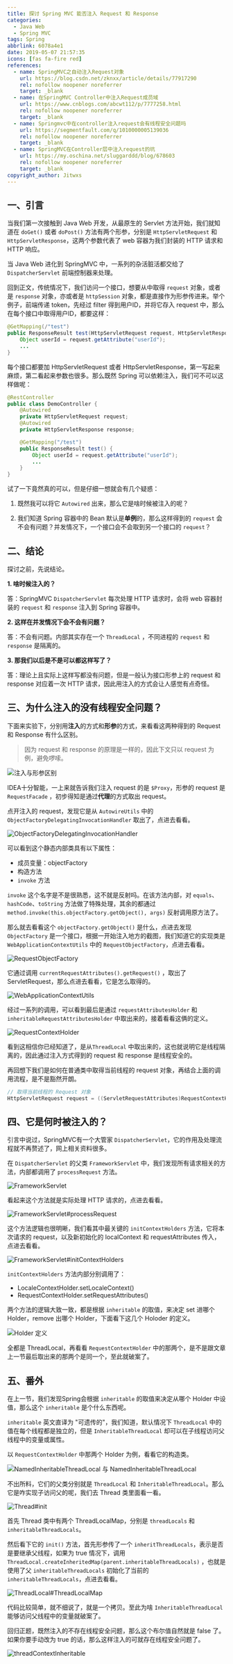 ```yaml
---
title: 探讨 Spring MVC 能否注入 Request 和 Response
categories:
  - Java Web
  - Spring MVC
tags: Spring
abbrlink: 6078a4e1
date: 2019-05-07 21:57:35
icons: [fas fa-fire red]
references:
  - name: SpringMVC之自动注入Request对象
    url: https://blog.csdn.net/zknxx/article/details/77917290
    rel: nofollow noopener noreferrer
    target: _blank
  - name: 在SpringMVC Controller中注入Request成员域
    url: https://www.cnblogs.com/abcwt112/p/7777258.html
    rel: nofollow noopener noreferrer
    target: _blank
  - name: Springmvc中在controller注入request会有线程安全问题吗
    url: https://segmentfault.com/q/1010000005139036
    rel: nofollow noopener noreferrer
    target: _blank
  - name: SpringMVC在Controller层中注入request的坑
    url: https://my.oschina.net/sluggarddd/blog/678603
    rel: nofollow noopener noreferrer
    target: _blank
copyright_author: Jitwxs
---
```


## 一、引言

当我们第一次接触到 Java Web 开发，从最原生的 Servlet 方法开始，我们就知道在 `doGet()` 或者 `doPost()` 方法有两个形参，分别是 `HttpServletRequest` 和 `HttpServletResponse`，这两个参数代表了 web 容器为我们封装的 HTTP 请求和 HTTP 响应。

当 Java Web 进化到 SpringMVC 中，一系列的杂活脏活都交给了 `DispatcherServlet` 前端控制器来处理。

回到正文，传统情况下，我们访问一个接口，想要从中取得 `request` 对象，或者是 `response` 对象，亦或者是 `httpSession` 对象，都是直接作为形参传进来。举个例子，前端传递 token，先经过 filter 得到用户ID，并将它存入 request 中，那么在每个接口中取得用户ID，都要这样：

```java
@GetMapping(/"test")
public ResponseResult test(HttpServletRequest request, HttpServletResponse response) {
    Object userId = request.getAttribute("userId");
    ...
}
```

每个接口都要加 HttpServletRequest 或者 HttpServletResponse，第一写起来麻烦，第二看起来参数也很多。那么既然 Spring 可以依赖注入，我们可不可以这样做呢：

```java
@RestController
public class DemoController {
    @Autowired
    private HttpServletRequest request;
    @Autowired
    private HttpServletResponse response;

    @GetMapping("/test")
    public ResponseResult test() {
        Object userId = request.getAttribute("userId");
        ...
    }
}
```

试了一下竟然真的可以，但是仔细一想就会有几个疑惑：

1. 既然我可以将它 `Autowired` 出来，那么它是啥时候被注入的呢？

2. 我们知道 Spring 容器中的 Bean 默认是**单例**的，那么这样得到的 `request` 会不会有问题？并发情况下，一个接口会不会取到另一个接口的 `request`？

## 二、结论

探讨之前，先说结论。

**1. 啥时候注入的？**

答：SpringMVC `DispatcherServlet` 每次处理 HTTP 请求时，会将 web 容器封装的 `request` 和 `response` 注入到 Spring 容器中。

**2. 这样在并发情况下会不会有问题？**

答：不会有问题。内部其实存在一个 `ThreadLocal` ，不同进程的 `request` 和 `response` 是隔离的。

**3. 那我们以后是不是可以都这样写了？**

答：理论上且实际上这样写都没有问题，但是一般认为接口形参上的 request 和 response 对应着一次 HTTP 请求，因此用注入的方式会让人感觉有点奇怪。

## 三、为什么注入的没有线程安全问题？

下面来实验下，分别用**注入**的方式和**形参**的方式，来看看这两种得到的 Request 和 Response 有什么区别。

> 因为 request 和 response 的原理是一样的，因此下文只以 request 为例，避免啰嗦。

![注入与形参区别](https://cdn.jsdelivr.net/gh/jitwxs/cdn/blog/posts/201905072146306.png)

IDEA十分智能，一上来就告诉我们注入 request 的是 `$Proxy`，形参的 request 是 `RequestFacade` ，初步得知是通过**代理**的方式取出 request。

点开注入的 request，发现它是从 `AutowireUtils` 中的 `ObjectFactoryDelegatingInvocationHandler` 取出了，点进去看看。

![ObjectFactoryDelegatingInvocationHandler](https://cdn.jsdelivr.net/gh/jitwxs/cdn/blog/posts/20190507214813216.png)

可以看到这个静态内部类具有以下属性：

- 成员变量：objectFactory
- 构造方法
- `invoke` 方法

`invoke` 这个名字是不是很熟悉，这不就是反射吗。在该方法内部，对 `equals`、`hashCode`、`toString` 方法做了特殊处理，其余的都通过 `method.invoke(this.objectFactory.getObject(), args)` 反射调用原方法了。

那么就去看看这个 `objectFactory.getObject()` 是什么，点进去发现 `ObjectFactory` 是一个接口，根据一开始注入地方的截图，我们知道它的实现类是 `WebApplicationContextUtils` 中的 `RequestObjectFactory`，点进去看看。

![RequestObjectFactory](https://cdn.jsdelivr.net/gh/jitwxs/cdn/blog/posts/20190912001318208.png)

它通过调用 `currentRequestAttributes().getRequest()` ，取出了 ServletRequest，那么点进去看看，它是怎么取得的。

![WebApplicationContextUtils](https://cdn.jsdelivr.net/gh/jitwxs/cdn/blog/posts/20190507214950544.png)

经过一系列的调用，可以看到最后是通过 `requestAttributesHolder` 和 `inheritableRequestAttributesHolder` 中取出来的，接着看看这俩的定义。

![RequestContextHolder](https://cdn.jsdelivr.net/gh/jitwxs/cdn/blog/posts/20190507215041626.png)

看到这相信你已经知道了，是从`ThreadLocal` 中取出来的，这也就说明它是线程隔离的，因此通过注入方式得到的 request 和 response 是线程安全的。

再回想下我们是如何在普通类中取得当前线程的 request 对象，再结合上面的调用流程，是不是豁然开朗。

```java
// 取得当前线程的 Request 对象
HttpServletRequest request = ((ServletRequestAttributes)RequestContextHolder.getRequestAttributes()).getRequest();
```

## 四、它是何时被注入的？

引言中说过，SpringMVC有一个大管家 `DispatcherServlet`，它的作用及处理流程就不再赘述了，网上相关资料很多。

在 `DispatcherServlet` 的父类 `FrameworkServlet` 中，我们发现所有请求相关的方法，内部都调用了 `processRequest` 方法。

![FrameworkServlet](https://cdn.jsdelivr.net/gh/jitwxs/cdn/blog/posts/20190507215117497.png)

看起来这个方法就是实际处理 HTTP 请求的，点进去看看。

![FrameworkServlet#processRequest](https://cdn.jsdelivr.net/gh/jitwxs/cdn/blog/posts/20190507215152502.png)

这个方法逻辑也很明晰，我们看其中最关键的 `initContextHolders` 方法，它将本次请求的 request，以及新初始化的 localContext 和 requestAttributes 传入，点进去看看。

![FrameworkServlet#initContextHolders](https://cdn.jsdelivr.net/gh/jitwxs/cdn/blog/posts/201905072152303.png)

`initContextHolders` 方法内部分别调用了：

-  LocaleContextHolder.setLocaleContext()
-  RequestContextHolder.setRequestAttributes()

两个方法的逻辑大致一致，都是根据 `inheritable` 的取值，来决定 set 进哪个 Holder，remove 出哪个 Holder，下面看下这几个 Holoder 的定义。

![Holder 定义](https://cdn.jsdelivr.net/gh/jitwxs/cdn/blog/posts/2019050721530387.png)

全都是 ThreadLocal，再看看 `RequestContextHolder` 中的那两个，是不是跟文章上一节最后取出来的那两个是同一个，至此就破案了。

## 五、番外

在上一节，我们发现Spring会根据 `inheritable` 的取值来决定从哪个 Holder 中设值，那么这个 `inheritable` 是个什么东西呢。

`inheritable` 英文直译为 "可遗传的"，我们知道，默认情况下 `ThreadLocal` 中的值在每个线程都是独立的，但是 `InheritableThreadLocal` 却可以在子线程访问父线程中的变量或属性。

以 `RequestContextHolder` 中那两个 Holder 为例，看看它的构造类。

![NamedInheritableThreadLocal 与 NamedInheritableThreadLocal](https://cdn.jsdelivr.net/gh/jitwxs/cdn/blog/posts/20190507215344783.png)

不出所料，它们的父类分别就是 `ThreadLocal` 和 `InheritableThreadLocal`。那么它是咋实现子访问父的呢，我们去 Thread 类里面看一看。

![Thread#init](https://cdn.jsdelivr.net/gh/jitwxs/cdn/blog/posts/20190507215420670.png)

首先 Thread 类中有两个 ThreadLocalMap，分别是 `threadLocals` 和 `inheritableThreadLocals`。

然后看下它的 `init()` 方法，首先形参传了一个 `inheritThreadLocals`，表示是否是要继承父线程，如果为 true 情况下，调用 `ThreadLocal.createInheritedMap(parent.inheritableThreadLocals)` ，也就是使用了父 `inheritableThreadLocals` 初始化了当前的 `inheritableThreadLocals`，点进去看看。

![ThreadLocal#ThreadLocalMap](https://cdn.jsdelivr.net/gh/jitwxs/cdn/blog/posts/20190507215449827.png)

代码比较简单，就不细说了，就是一个拷贝。至此为啥 `InheritableThreadLocal` 能够访问父线程中的变量就破案了。

回归正题，既然注入的不存在线程安全问题，那么这个布尔值自然就是 false 了。如果你要手动改为 true 的话，那么这样注入的可就存在线程安全问题了。

![threadContextInheritable](https://cdn.jsdelivr.net/gh/jitwxs/cdn/blog/posts/20190507215519437.png)
